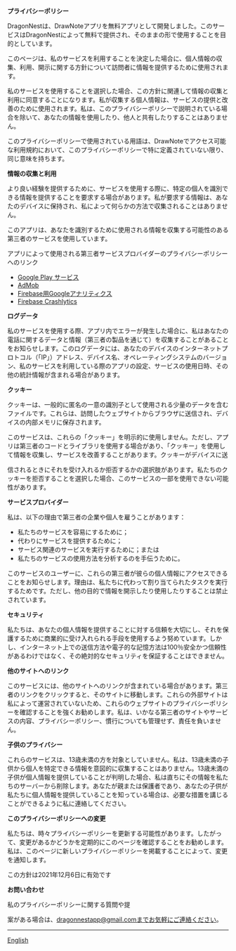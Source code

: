 **プライバシーポリシー**

DragonNestは、DrawNoteアプリを無料アプリとして開発しました。このサービスはDragonNestによって無料で提供され、そのままの形で使用することを目的としています。

このページは、私のサービスを利用することを決定した場合に、個人情報の収集、利用、開示に関する方針について訪問者に情報を提供するために使用されます。

私のサービスを使用することを選択した場合、この方針に関連して情報の収集と利用に同意することになります。私が収集する個人情報は、サービスの提供と改善のために使用されます。私は、このプライバシーポリシーで説明されている場合を除いて、あなたの情報を使用したり、他人と共有したりすることはありません。

このプライバシーポリシーで使用されている用語は、DrawNoteでアクセス可能な利用規約において、このプライバシーポリシーで特に定義されていない限り、同じ意味を持ちます。

**情報の収集と利用**

より良い経験を提供するために、サービスを使用する際に、特定の個人を識別できる情報を提供することを要求する場合があります。私が要求する情報は、あなたのデバイスに保持され、私によって何らかの方法で収集されることはありません。

このアプリは、あなたを識別するために使用される情報を収集する可能性のある第三者のサービスを使用しています。

アプリによって使用される第三者サービスプロバイダーのプライバシーポリシーへのリンク

*   [Google Play サービス](https://www.google.com/policies/privacy/)
*   [AdMob](https://support.google.com/admob/answer/6128543?hl=en)
*   [Firebase用Googleアナリティクス](https://firebase.google.com/policies/analytics)
*   [Firebase Crashlytics](https://firebase.google.com/support/privacy/)

**ログデータ**

私のサービスを使用する際、アプリ内でエラーが発生した場合に、私はあなたの電話に関するデータと情報（第三者の製品を通じて）を収集することがあることをお知らせします。このログデータには、あなたのデバイスのインターネットプロトコル（「IP」）アドレス、デバイス名、オペレーティングシステムのバージョン、私のサービスを利用している際のアプリの設定、サービスの使用日時、その他の統計情報が含まれる場合があります。

**クッキー**

クッキーは、一般的に匿名の一意の識別子として使用される少量のデータを含むファイルです。これらは、訪問したウェブサイトからブラウザに送信され、デバイスの内部メモリに保存されます。

このサービスは、これらの「クッキー」を明示的に使用しません。ただし、アプリは第三者のコードとライブラリを使用する場合があり、「クッキー」を使用して情報を収集し、サービスを改善することがあります。クッキーがデバイスに送

信されるときにそれを受け入れるか拒否するかの選択肢があります。私たちのクッキーを拒否することを選択した場合、このサービスの一部を使用できない可能性があります。

**サービスプロバイダー**

私は、以下の理由で第三者の企業や個人を雇うことがあります：

*   私たちのサービスを容易にするために；
*   代わりにサービスを提供するために；
*   サービス関連のサービスを実行するために；または
*   私たちのサービスの使用方法を分析するのを手伝うために。

このサービスのユーザーに、これらの第三者が彼らの個人情報にアクセスできることをお知らせします。理由は、私たちに代わって割り当てられたタスクを実行するためです。ただし、他の目的で情報を開示したり使用したりすることは禁止されています。

**セキュリティ**

私たちは、あなたの個人情報を提供することに対する信頼を大切にし、それを保護するために商業的に受け入れられる手段を使用するよう努めています。しかし、インターネット上での送信方法や電子的な記憶方法は100％安全かつ信頼性があるわけではなく、その絶対的なセキュリティを保証することはできません。

**他のサイトへのリンク**

このサービスには、他のサイトへのリンクが含まれている場合があります。第三者のリンクをクリックすると、そのサイトに移動します。これらの外部サイトは私によって運営されていないため、これらのウェブサイトのプライバシーポリシーを確認することを強くお勧めします。私は、いかなる第三者のサイトやサービスの内容、プライバシーポリシー、慣行についても管理せず、責任を負いません。

**子供のプライバシー**

これらのサービスは、13歳未満の方を対象としていません。私は、13歳未満の子供から個人を特定できる情報を意図的に収集することはありません。13歳未満の子供が個人情報を提供していることが判明した場合、私は直ちにその情報を私たちのサーバーから削除します。あなたが親または保護者であり、あなたの子供が私たちに個人情報を提供していることを知っている場合は、必要な措置を講じることができるように私に連絡してください。

**このプライバシーポリシーへの変更**

私たちは、時々プライバシーポリシーを更新する可能性があります。したがって、変更があるかどうかを定期的にこのページを確認することをお勧めします。私は、このページに新しいプライバシーポリシーを掲載することによって、変更を通知します。

この方針は2021年12月6日に有効です

**お問い合わせ**

私のプライバシーポリシーに関する質問や提

案がある場合は、dragonnestapp@gmail.comまでお気軽にご連絡ください。

----
[English](https://1993hzw.github.io/dragonnest/drawnote/privacy_policy)